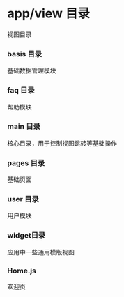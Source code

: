 # app/view 目录
视图目录
### basis 目录
基础数据管理模块
### faq 目录
帮助模块
### main 目录
核心目录，用于控制视图跳转等基础操作
### pages 目录
基础页面
### user 目录
用户模块
### widget目录
应用中一些通用模版视图
### Home.js
欢迎页
